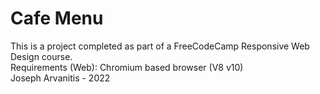 # Cafe Menu

This is a project completed as part of a FreeCodeCamp Responsive Web Design course.<br>
Requirements (Web): Chromium based browser (V8 v10)<br>
Joseph Arvanitis - 2022<br>

